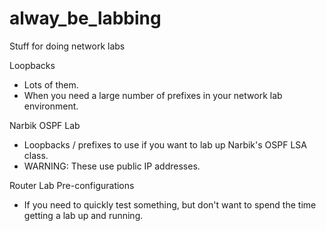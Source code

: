 # alway_be_labbing
Stuff for doing network labs

Loopbacks
 - Lots of them.
 - When you need a large number of prefixes in your network lab environment.

Narbik OSPF Lab
 - Loopbacks / prefixes to use if you want to lab up Narbik's OSPF LSA class.
 - WARNING:  These use public IP addresses.

Router Lab Pre-configurations
 - If you need to quickly test something, but don't want to spend the time getting a lab up and running.
